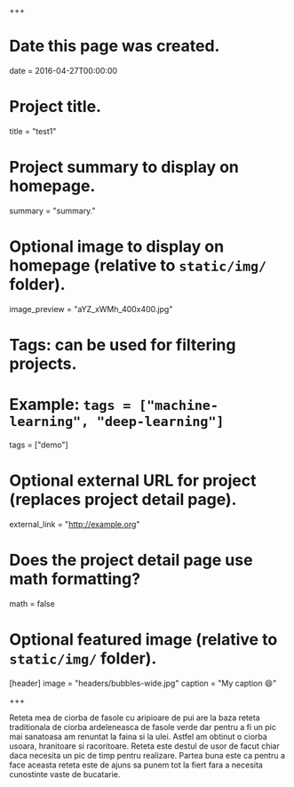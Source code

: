 +++
# Date this page was created.
date = 2016-04-27T00:00:00

# Project title.
title = "test1"

# Project summary to display on homepage.
summary = "summary."

# Optional image to display on homepage (relative to `static/img/` folder).
image_preview = "aYZ_xWMh_400x400.jpg"

# Tags: can be used for filtering projects.
# Example: `tags = ["machine-learning", "deep-learning"]`
tags = ["demo"]

# Optional external URL for project (replaces project detail page).
external_link = "http://example.org"

# Does the project detail page use math formatting?
math = false

# Optional featured image (relative to `static/img/` folder).
[header]
image = "headers/bubbles-wide.jpg"
caption = "My caption :smile:"

+++

Reteta mea de ciorba de fasole cu aripioare de pui are la baza reteta traditionala de ciorba ardeleneasca de fasole verde dar pentru a fi un pic mai sanatoasa am renuntat la faina si la ulei. Astfel am obtinut o ciorba usoara, hranitoare si racoritoare. 
Reteta este destul de usor de facut chiar daca necesita un pic de timp pentru realizare. Partea buna este ca pentru a face aceasta reteta este de ajuns sa punem tot la fiert fara a necesita cunostinte vaste de bucatarie.